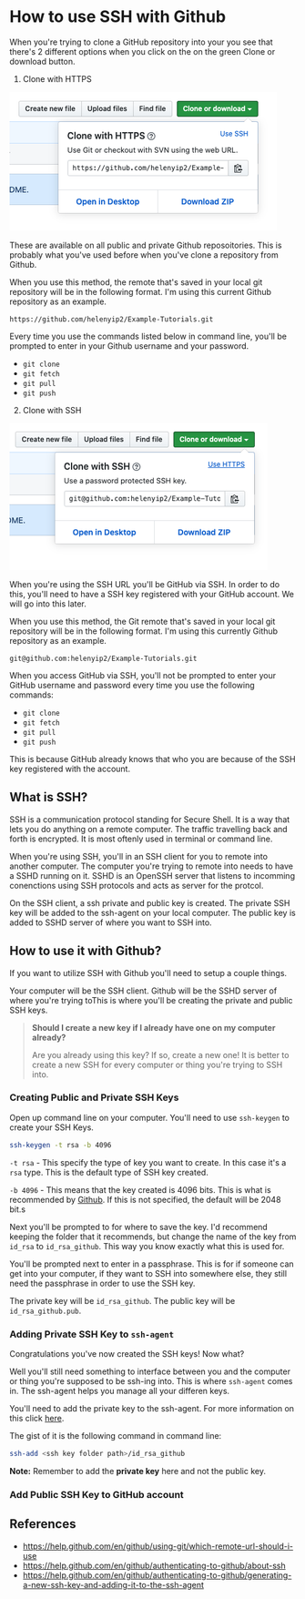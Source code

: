 # How to use SSH with Github

When you're trying to clone a GitHub repository into your you see that there's 2 different options when you click on the on the green Clone or download button.

1. Clone with HTTPS

![github_http_image](github_http_image.png)

These are available on all public and private Github reposoitories. This is probably what you've used before when you've clone a repository from Github.

When you use this method, the remote that's saved in your local git repository will be in the following format. I'm using this current Github repository as an example.
```
https://github.com/helenyip2/Example-Tutorials.git
```

Every time you use the commands listed below in command line, you'll be prompted to enter in your Github username and your password.
* `git clone`
* `git fetch`
* `git pull`
* `git push`

2. Clone with SSH

![github_http_image](github_ssh_image.png)

When you're using the SSH URL you'll be GitHub via SSH. In order to do this, you'll need to have a SSH key registered with your GitHub account. We will go into this later.

When you use this method, the Git remote that's saved in your local git repository will be in the following format. I'm using this currently Github repository as an example.
```
git@github.com:helenyip2/Example-Tutorials.git
```

When you access GitHub via SSH, you'll not be prompted to enter your GitHub username and password every time you use the following commands:
* `git clone`
* `git fetch`
* `git pull`
* `git push`

This is because GitHub already knows that who you are because of the SSH key registered with the account.

## What is SSH?

SSH is a communication protocol standing for Secure Shell. It is a way that lets you do anything on a remote computer. The traffic travelling back and forth is encrypted. It is most oftenly used in terminal or command line.

When you're using SSH, you'll in an SSH client for you to remote into another computer. The computer you're trying to remote into needs to have a SSHD running on it. SSHD is an OpenSSH server that listens to incomming conenctions using SSH protocols and acts as server for the protcol.

On the SSH client, a ssh private and public key is created.
The private SSH key will be added to the ssh-agent on your local computer. The public key is added to SSHD server of where you want to SSH into.

## How to use it with Github?

If you want to utilize SSH with Github you'll need to setup a couple things.

Your computer will be the SSH client. Github will be the SSHD server of where you're trying toThis is where you'll be creating the private and public SSH keys.

>**Should I create a new key if I already have one on my computer already?**
> 
> Are you already using this key? If so, create a new one! It is better to create a new SSH for every computer or thing you're trying to SSH into.

### Creating Public and Private SSH Keys

Open up command line on your computer. You'll need to use `ssh-keygen` to create your SSH Keys.

```bash
ssh-keygen -t rsa -b 4096
```
`-t rsa` - This specify the type of key you want to create. In this case  it's a `rsa` type. This is the default type of SSH key created.

`-b 4096` - This means that the key created is 4096 bits. This is what is recommended by [Github](https://help.github.com/en/github/authenticating-to-github/generating-a-new-ssh-key-and-adding-it-to-the-ssh-agent). If this is not specified, the default will be 2048 bit.s

Next you'll be prompted to for where to save the key. I'd recommend keeping the folder that it recommends, but change the name of the key from `id_rsa` to `id_rsa_github`. This way you know exactly what this is used for.

You'll be prompted next to enter in a passphrase. This is for if someone can get into your computer, if they want to SSH into somewhere else, they still need the passphrase in order to use the SSH key.

The private key will be `id_rsa_github`.
The public key will be `id_rsa_github.pub`.

### Adding Private SSH Key to `ssh-agent`

Congratulations you've now created the SSH keys! Now what?

Well you'll still need something to interface between you and the computer or thing you're supposed to be ssh-ing into. This is where `ssh-agent` comes in. The ssh-agent helps you manage all your differen keys. 

You'll need to add the private key to the ssh-agent. For more information on this click [here](https://help.github.com/en/github/authenticating-to-github/generating-a-new-ssh-key-and-adding-it-to-the-ssh-agent#adding-your-ssh-key-to-the-ssh-agent). 

The gist of it is the following command in command line:
```bash
ssh-add <ssh key folder path>/id_rsa_github
```
**Note:** Remember to add the **private key** here and not the public key.

### Add Public SSH Key to GitHub account
## References
* https://help.github.com/en/github/using-git/which-remote-url-should-i-use
* https://help.github.com/en/github/authenticating-to-github/about-ssh
* https://help.github.com/en/github/authenticating-to-github/generating-a-new-ssh-key-and-adding-it-to-the-ssh-agent

